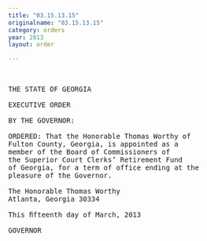 ```yaml
---
title: "03.15.13.15"
originalname: "03.15.13.15"
category: orders
year: 2013
layout: order

---
```

<pre>
 

THE STATE OF GEORGIA

EXECUTIVE ORDER

BY THE GOVERNOR:

ORDERED: That the Honorable Thomas Worthy of
Fulton County, Georgia, is appointed as a
member of the Board of Commissioners of
the Superior Court Clerks’ Retirement Fund
of Georgia, for a term of office ending at the
pleasure of the Governor.

The Honorable Thomas Worthy
Atlanta, Georgia 30334

This ﬁfteenth day of March, 2013

GOVERNOR

</pre>
